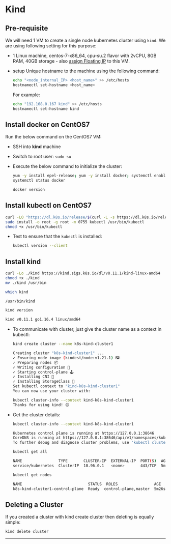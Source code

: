 # Kind

## Pre-requisite

We will need 1 VM to create a single node kubernetes cluster using `kind`.
We are using following setting for this purpose:

- 1 Linux machine, centos-7-x86_64, cpu-su.2 flavor with 2vCPU, 8GB RAM,
40GB storage - also [assign Floating IP](../../openstack/create-and-connect-to-the-VM/assign-a-floating-IP.md)
 to this VM.

- setup Unique hostname to the machine using the following command:

    ```sh
    echo "<node_internal_IP> <host_name>" >> /etc/hosts
    hostnamectl set-hostname <host_name>
    ```

    For example:

    ```sh
    echo "192.168.0.167 kind" >> /etc/hosts
    hostnamectl set-hostname kind
    ```

## Install docker on CentOS7

Run the below command on the CentOS7 VM:

- SSH into **kind** machine

- Switch to root user: `sudo su`

- Execute the below command to initialize the cluster:

    ```sh
    yum -y install epel-release; yum -y install docker; systemctl enable --now docker;
    systemctl status docker
    ```

    ```sh
    docker version
    ```

## Install kubectl on CentOS7

```sh
curl -LO "https://dl.k8s.io/release/$(curl -L -s https://dl.k8s.io/release/stable.txt)/bin/linux/amd64/kubectl"
sudo install -o root -g root -m 0755 kubectl /usr/bin/kubectl
chmod +x /usr/bin/kubectl
```

- Test to ensure that the `kubectl` is installed:

    ```sh
    kubectl version --client
    ```

## Install kind

```sh
curl -Lo ./kind https://kind.sigs.k8s.io/dl/v0.11.1/kind-linux-amd64
chmod +x ./kind
mv ./kind /usr/bin
```

```sh
which kind

/usr/bin/kind
```

```sh
kind version

kind v0.11.1 go1.16.4 linux/amd64
```

- To communicate with cluster, just give the cluster name as a context in kubectl:

    ```sh
    kind create cluster --name k8s-kind-cluster1

    Creating cluster "k8s-kind-cluster1" ...
    ✓ Ensuring node image (kindest/node:v1.21.1) 🖼
    ✓ Preparing nodes 📦
    ✓ Writing configuration 📜
    ✓ Starting control-plane 🕹️
    ✓ Installing CNI 🔌
    ✓ Installing StorageClass 💾
    Set kubectl context to "kind-k8s-kind-cluster1"
    You can now use your cluster with:

    kubectl cluster-info --context kind-k8s-kind-cluster1
    Thanks for using kind! 😊
    ```

- Get the cluster details:

    ```sh
    kubectl cluster-info --context kind-k8s-kind-cluster1

    Kubernetes control plane is running at https://127.0.0.1:38646
    CoreDNS is running at https://127.0.0.1:38646/api/v1/namespaces/kube-system/services/kube-dns:dns/proxy
    To further debug and diagnose cluster problems, use 'kubectl cluster-info dump'.
    ```

    ```sh
    kubectl get all

    NAME                TYPE       CLUSTER-IP  EXTERNAL-IP  PORT(S)  AGE
    service/kubernetes  ClusterIP  10.96.0.1   <none>       443/TCP  5m25s
    ```

    ```sh
    kubectl get nodes

    NAME                             STATUS  ROLES                AGE    VERSION
    k8s-kind-cluster1-control-plane  Ready  control-plane,master  5m26s  v1.26.1
    ```

## Deleting a Cluster

If you created a cluster with kind create cluster then deleting is equally simple:

```sh
kind delete cluster
```

---
